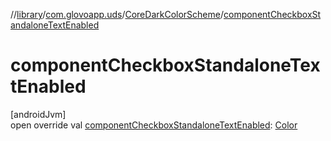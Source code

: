 //[library](../../../index.md)/[com.glovoapp.uds](../index.md)/[CoreDarkColorScheme](index.md)/[componentCheckboxStandaloneTextEnabled](component-checkbox-standalone-text-enabled.md)

# componentCheckboxStandaloneTextEnabled

[androidJvm]\
open override val [componentCheckboxStandaloneTextEnabled](component-checkbox-standalone-text-enabled.md): [Color](https://developer.android.com/reference/kotlin/androidx/compose/ui/graphics/Color.html)
